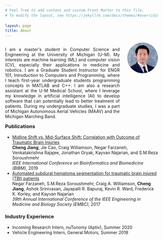 ```yaml
---
# Feel free to add content and custom Front Matter to this file.
# To modify the layout, see https://jekyllrb.com/docs/themes/#overriding-theme-defaults

layout: page
title: About
---
```


<style>
/* Desktop: */
.col-1 {
    width: 20%;
}
.col-2 {
    width: 75%;
    padding-right: 5%;
    text-align: justify;
}
.profile {
    width: 100%;
    border-radius: 50%;
}
[class*="col-"] {
    float: right;
}

@media only screen and (max-width: 800px) {
    .col-1 {
        padding-bottom: 16px;
        text-align: center;
    }
    .col-2 {
        padding-right: 0px;
        padding-left: 0px;
    }
    .profile {
        min-width: 192px;
        width: 30%;
        border-radius: 50%;
    }
    [class*="col-"] {
        width: 100%;
    }
}
</style>

<div>
    <div class="col-1">
        <img src="/assets/chengjia.jpg" class="profile">
    </div>
    <div class="col-2">
        <p>
        I am a master's student in Computer Science and Engineering at the University
        of Michigan (U-M). My interests are machine learning (ML) and computer vision
        (CV), especially their applications in medicine and robotics. 
        I am a Graduate Student Instructor for ENGR 101, Introduction to Computers and
        Programming, where I teach first-year undergraduate students programming
        concepts in MATLAB and C++. I am also a research assistant at the U-M Medical
        School, where I leverage my knowledge in artificial intelligence (AI) to
        develop software that can potentially lead to better treatment of patients.
        During my undergraduate studies, I was a part of Michigan Autonomous Aerial
        Vehicles (MAAV) and the Michigan Marching Band.
        </p>
    </div>
</div>

### Publications

* [Midline Shift vs. Mid-Surface Shift: Correlation with Outcome of Traumatic
     Brain Injuries](https://ieeexplore.ieee.org/document/8983159)<br>
    **Cheng Jiang**, Jie Cao, Craig Williamson, Negar Farzaneh, Venkatakrishna
    Rajajee, Jonathan Gryak, Kayvan Najarian, and S.M.Reza Soroushmehr<br>
    *IEEE International Conference on Bioinformatics and Biomedicine (BIBM),*
    2019
* [Automated subdural hematoma segmentation for traumatic brain injured (TBI)
     patients](https://ieeexplore.ieee.org/document/8037505)<br>
    Negar Farzaneh, S.M.Reza Soroushmehr, Craig A. Williamson, **Cheng Jiang**,
    Ashok Srinivasan, Jayapalli R. Bapuraj, Kevin R. Ward, Frederick K. Korley,
    and Kayvan Najarian<br>
    *39th Annual International Conference of the IEEE Engineering in Medicine
    and Biology Society (EMBC),* 2017

<!--
### Teaching

* Graduate Student Instructor, ENGR 101 Intro Computers & Programming<br>
    *Fall 19, Winter 20*
-->

### Industry Experience

* Incoming Research Intern, nuTonomy (Aptiv), Summer 2020
* Vehicle Engineering Intern, General Motors, Summer 2018

